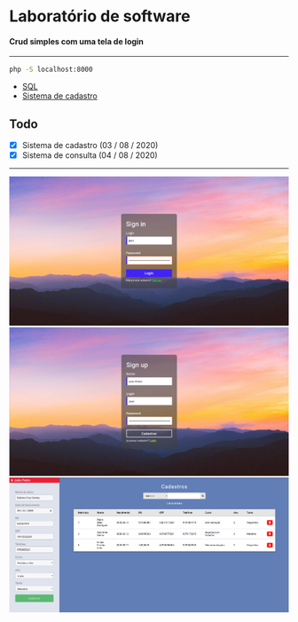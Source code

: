 # Laboratório de software

#### Crud simples com uma tela de login

---

```sh
php -S localhost:8000
```

- [SQL](./.github/markdown/sql.md)
- [Sistema de cadastro](./.github/markdown/register.md)

## Todo

- [x] Sistema de cadastro (03 / 08 / 2020)
- [x] Sistema de consulta (04 / 08 / 2020)

---
![login](./.github/images/login.png)
![signup](./.github/images/signup.png)
![crud](./.github/images/crud.png)
